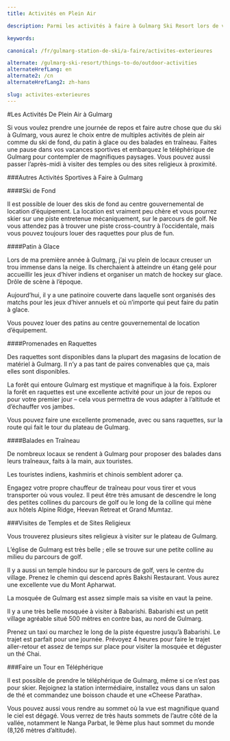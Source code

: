 ```yaml
---
title: Activités en Plein Air

description: Parmi les activités à faire à Gulmarg Ski Resort lors de votre aventure dans l'Himalaya: traîneau, raquettes, patin à glace, ski de fond, tourisme, téléphérique

keywords:

canonical: /fr/gulmarg-station-de-ski/a-faire/activites-exterieures

alternate: /gulmarg-ski-resort/things-to-do/outdoor-activities
alternateHrefLang: en
alternate2: /cn
alternateHrefLang2: zh-hans

slug: activites-exterieures
---
```


#Les Activités De Plein Air à Gulmarg

Si vous voulez prendre une journée de repos et faire autre chose que du ski à Gulmarg, vous aurez le choix entre de multiples activités de plein air comme du ski de fond, du patin à glace ou des balades en traîneau. Faites une pause dans vos vacances sportives et embarquez le téléphérique de Gulmarg pour contempler de magnifiques paysages. Vous pouvez aussi passer l’après-midi à visiter des temples ou des sites religieux à proximité.

###Autres Activités Sportives à Faire à Gulmarg

####Ski de Fond

Il est possible de louer des skis de fond au centre gouvernemental de location d’équipement. La location est vraiment peu chère et vous pourrez skier sur une piste entretenue mécaniquement, sur le parcours de golf. Ne vous attendez pas à trouver une piste cross-country à l’occidentale, mais vous pouvez toujours louer des raquettes pour plus de fun.

####Patin à Glace

Lors de ma première année à Gulmarg, j’ai vu plein de locaux creuser un trou immense dans la neige. Ils cherchaient à atteindre un étang gelé pour accueillir les jeux d’hiver indiens et organiser un match de hockey sur glace. Drôle de scène à l’époque.

Aujourd’hui, il y a une patinoire couverte dans laquelle sont organisés des matchs pour les jeux d’hiver annuels et où n’importe qui peut faire du patin à glace.

Vous pouvez louer des patins au centre gouvernemental de location d’équipement.

####Promenades en Raquettes

Des raquettes sont disponibles dans la plupart des magasins de location de matériel à Gulmarg. Il n’y a pas tant de paires convenables que ça, mais elles sont disponibles.

La forêt qui entoure Gulmarg est mystique et magnifique à la fois. Explorer la forêt en raquettes est une excellente activité pour un jour de repos ou pour votre premier jour – cela vous permettra de vous adapter à l’altitude et d’échauffer vos jambes.

Vous pouvez faire une excellente promenade, avec ou sans raquettes, sur la route qui fait le tour du plateau de Gulmarg.

####Balades en Traîneau

De nombreux locaux se rendent à Gulmarg pour proposer des balades dans leurs traîneaux, faits à la main, aux touristes.

Les touristes indiens, kashmiris et chinois semblent adorer ça.

Engagez votre propre chauffeur de traîneau pour vous tirer et vous transporter où vous voulez. Il peut être très amusant de descendre le long des petites collines du parcours de golf ou le long de la colline qui mène aux hôtels Alpine Ridge, Heevan Retreat et Grand Mumtaz.

###Visites de Temples et de Sites Religieux

Vous trouverez plusieurs sites religieux à visiter sur le plateau de Gulmarg.

L’église de Gulmarg est très belle ; elle se trouve sur une petite colline au milieu du parcours de golf.

Il y a aussi un temple hindou sur le parcours de golf, vers le centre du village. Prenez le chemin qui descend après Bakshi Restaurant. Vous aurez une excellente vue du Mont Apharwat.

La mosquée de Gulmarg est assez simple mais sa visite en vaut la peine.

Il y a une très belle mosquée à visiter à Babarishi. Babarishi est un petit village agréable situé 500 mètres en contre bas, au nord de Gulmarg.

Prenez un taxi ou marchez le long de la piste équestre jusqu’à Babarishi. Le trajet est parfait pour une journée. Prévoyez 4 heures pour faire le trajet aller-retour et assez de temps sur place pour visiter la mosquée et déguster un thé Chai.

###Faire un Tour en Téléphérique

Il est possible de prendre le téléphérique de Gulmarg, même si ce n’est pas pour skier. Rejoignez la station intermédiaire, installez vous dans un salon de thé et commandez une boisson chaude et une «Cheese Paratha».

Vous pouvez aussi vous rendre au sommet où la vue est magnifique quand le ciel est dégagé.
Vous verrez de très hauts sommets de l’autre côté de la vallée, notamment le Nanga Parbat, le 9ème plus haut sommet du monde (8,126 mètres d’altitude).
